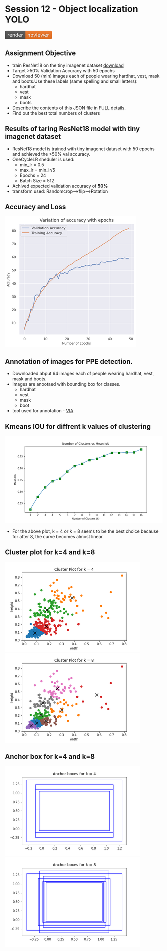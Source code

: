 # Session 12 - Object localization YOLO
[![Open Jupyter Notebook](images/nbviewer_badge.png)](https://github.com/millermuttu/TSAI-EVA5/blob/master/week12/EVA5_session_12.ipynb)

## Assignment Objective
* train ResNet18 on the tiny imagenet dataset [download](http://cs231n.stanford.edu/tiny-imagenet-200.zip)
* Target >50% Validation Accuracy with 50 epochs
* Download 50 (min) images each of people wearing hardhat, vest, mask and boots.Use these labels (same spelling and small letters):
  - hardhat
  - vest
  - mask
  - boots
* Describe the contents of this JSON file in FULL details. 
* Find out the best total numbers of clusters

## Results of taring ResNet18 model with tiny imagenet dataset
 * ResNet18 model is trained with tiny imagenet dataset with 50 epochs and achieved the >50% val accuracy.
 * OneCycleLR sheduler is used:
   - min_lr = 0.5
   - max_lr = min_lr/5
   - Epochs = 24
   - Batch Size = 512
 * Achived expected validation accuracy of **50%**
 * transform used: Randomcrop-->flip-->Rotation

## Accuracy and Loss
![i](images/accu.png)

## Annotation of images for PPE detection.
* Downloaded abput 64 images each of people wearing hardhat, vest, mask and boots.
* Images are anootaed with bounding box for classes.
  - hardhat
  - vest
  - mask
  - boot
* tool used for annotation - [VIA](http://www.robots.ox.ac.uk/~vgg/software/via/via_demo.html) 
## Kmeans IOU for diffrent k values of clustering
![i2](images/kmeans_iou.png)
* For the above plot, k = 4 or k = 8 seems to be the best choice because for after 8, the curve becomes almost linear.

## Cluster plot for k=4 and k=8
![i3](images/cluster_plot_k4.png) ![i4](images/cluster_plot_k8.png)

## Anchor box for k=4 and k=8
![i5](images/anchor_bbox_k4.png) ![i6](images/anchor_bbox_k8.png)
